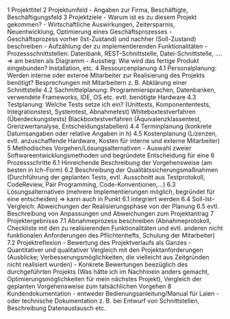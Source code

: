 1	Projekttitel
2	Projektumfeld
    - Angaben zur Firma, Beschäftigte, Beschäftigungsfeld
3  	Projektziele
       - Warum ist es zu diesem Projekt gekommen?
       - Wirtschaftliche Auswirkungen, Zeitersparnis, Neuentwicklung, Optimierung eines Geschäftsprozesses
	- Geschäftsprozess vorher (Ist-Zustand) und nachher (Soll-Zustand) beschreiben
	- Aufzählung der zu implementierenden Funktionalitäten
	- Prozessschnittstellen: Datenbank, REST-Schnittstelle, Datei-Schnittstelle, .... => am besten als Diagramm
       - Ausstieg: Wie wird das fertige Produkt eingebunden? Installation, etc.
4  	Ressourcenplanung
	4.1 Personalplanung: Werden interne oder externe Mitarbeiter zur Realisierung
		des Projekts benötigt? Besprechungen mit Mitarbeitern z. B. Abklärung einer Schnittstelle
	4.2	Sachmittelplanung: Programmiersprachen, Datenbanken, verwendete Frameworks, IDE, OS etc. 
		evtl. benötigte Hardware
	4.3 Testplanung: Welche Tests setze ich ein? (Unittests, Komponententests, Integrationstest,
		Systemtest, Abnahmetest)
		Whiteboxtestverfahren (Überdeckungstests)
		Blackboxtestverfahren (Äquivalenzklassentest, Grenzwertanalyse, Entscheidungstabellen)
	4.4 Terminplanung (konkrete Datumsangaben oder relative Angaben in h)
	4.5 Kostenplanung (Lizenzen, evtl. anzuschaffende Hardware, Kosten für interne und externe
		Mitarbeiter)
5 Methodisches Vorgehen/Lösungsalternativen
	- Auswahl zweier Softwareentwicklungsmethoden und begründete Entscheidung für eine
6 Prozessschritte
	6.1 Hinreichende Beschreibung der Vorgehensweise (am besten in Ich-Form)
	6.2 Beschreibung der Qualitätssicherungsmaßnahmen (Durchführung der geplanten Tests,
		evtl. Ausschnitt aus Testprotokoll, CodeReview, Pair Programming, Code-Konventionen,...)
	6.3 Lösungsalternativen (mehrere Implementierungen möglich, begründet für eine entscheiden)
		=> kann auch in Punkt 6.1 integriert werden
	6.4	Soll-Ist-Vergleich: Abweichungen der Realisierungsphase von der Planung
	6.5 evtl. Beschreibung von Anpassungen und Abweichungen zum Projektantrag
7	Projektergebnisse
	7.1 Abnahmeprozess beschreiben (Abnahmeprotokoll, Checkliste mit den zu realisierenden 
		Funktionalitäten und evtl. anderen nicht funktionalen Anforderungen des Pflichtenhefts,
		Schulung der Mitarbeiter)
	7.2 Projektreflexion
		- Bewertung des Projektverlaufs als Ganzes
		- Quantitativer und qualitativer Vergleich mit den Projektanforderungen (Ausblicke; 
		  Verbesserungsmöglichkeiten, die vielleicht aus Zeitgründen nicht realisiert wurden)
		- Konkrete Bewertungen beezüglich des durchgeführten Projekts (Was hätte ich im 
		Nachhinein anders gemacht, Optimierungsmöglichkeiten für mein nächstes Projekt),
		Vergleich der geplanten Vorgehensweise zum tatsächlichen Vorgehen
8	Kundendokumentation
	- entweder Bedienungsanleitung/Manual für Laien
	- oder technische Dokumentation z. B. bei Entwurf von Schnittstellen, Beschreibung 
	  Datenaustausch etc.